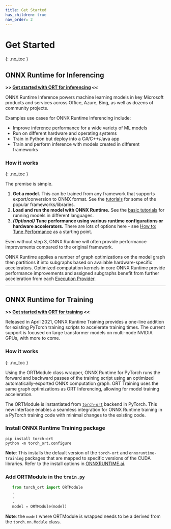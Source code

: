 ```yaml
---
title: Get Started
has_children: true
nav_order: 2
---
```

# Get Started
{: .no_toc }


## ONNX Runtime for Inferencing


**>> [Get started with ORT for inferencing](./tutorials/inferencing) <<**

ONNX Runtime Inference powers machine learning models in key Microsoft products and services across Office, Azure, Bing, as well as dozens of community projects.

Examples use cases for ONNX Runtime Inferencing include:

* Improve inference performance for a wide variety of ML models
* Run on different hardware and operating systems
* Train in Python but deploy into a C#/C++/Java app
* Train and perform inference with models created in different frameworks

### How it works
{: .no_toc }

The premise is simple. 
1. **Get a model.** This can be trained from any framework that supports export/conversion to ONNX format. See the [tutorials](./tutorials/inferencing) for some of the popular frameworks/libraries. 
2. **Load and run the model with ONNX Runtime.** See the [basic tutorials](./tutorials/inferencing/api-basics.md) for running models in different languages.
3. ***(Optional)* Tune performance using various runtime configurations or hardware accelerators.** There are lots of options here - see [How to: Tune Performance](./how-to/tune-performance.md) as a starting point.

Even without step 3, ONNX Runtime will often provide performance improvements compared to the original framework. 

ONNX Runtime applies a number of graph optimizations on the model graph then partitions it into subgraphs based on available hardware-specific accelerators. Optimized computation kernels in core ONNX Runtime provide performance improvements and assigned subgraphs benefit from further acceleration from each [Execution Provider](./reference/execution-providers).



---

## ONNX Runtime for Training
**>> [Get started with ORT for training](./tutorials/training) <<**

Released in April 2021, ONNX Runtime Training provides a one-line addition for existing PyTorch training scripts to accelerate training times. The current support is focused on large transformer models on multi-node NVIDIA GPUs, with more to come. 

### How it works
{: .no_toc }

Using the ORTModule class wrapper, ONNX Runtime for PyTorch runs the forward and backward passes of the training script using an optimized automatically-exported ONNX computation graph. ORT Training uses the same graph optimizations as ORT Inferencing, allowing for model training acceleration. 

The ORTModule is instantiated from [`torch-ort`](https://github.com/pytorch/ort) backend in PyTorch. This new interface enables a seamless integration for ONNX Runtime training in a PyTorch training code with minimal changes to the existing code.

### Install ONNX Runtime Training package

```
pip install torch-ort
python -m torch_ort.configure
```

**Note**: This installs the default version of the `torch-ort` and `onnxruntime-training` packages that are mapped to specific versions of the CUDA libraries. Refer to the install options in [ONNXRUNTIME.ai](https://onnxruntime.ai).

### Add ORTModule in the `train.py`

```python
   from torch_ort import ORTModule
   .
   .
   .
   model = ORTModule(model)
```

**Note**: the `model` where ORTModule is wrapped needs to be a derived from the `torch.nn.Module` class.
 

